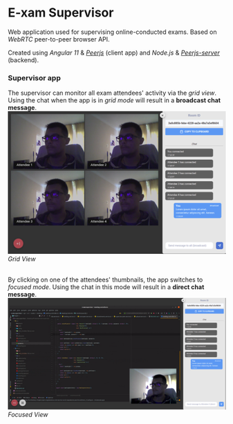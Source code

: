 # E-xam Supervisor

Web application used for supervising online-conducted exams. Based on _WebRTC_ peer-to-peer browser API.

Created using _Angular 11_ & [_Peerjs_](https://github.com/peers/peerjs) (client app) and _Node.js_ & [_Peerjs-server_](https://github.com/peers/peerjs-server) (backend). 

<!-- ### [Live Demo](https://e-xam-supervisor.web.app) -->

### Supervisor app

The supervisor can monitor all exam attendees' activity via the _grid view_. Using the chat when the app is in _grid mode_ will result in a **broadcast chat message**.
![](./md-assets/grid-view.png)
*Grid View*
<br>
<br>

By clicking on one of the attendees' thumbnails, the app switches to _focused mode_. Using the chat in this mode will result in a **direct chat message**.
![](./md-assets/focused-view.png)
*Focused View*
